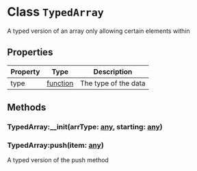 
# Class `TypedArray`

A typed version of an array only allowing certain elements within





## Properties

| Property | Type | Description |
| -------- | ---- |----------- |
| type | [function](https://www.lua.org/pil/2.6.html) | The type of the data |


## Methods


### TypedArray:__init(arrType: [any](https://www.lua.org/pil/contents.html#2), starting: [any](https://www.lua.org/pil/contents.html#2))




### TypedArray:push(item: [any](https://www.lua.org/pil/contents.html#2))

A typed version of the push method

